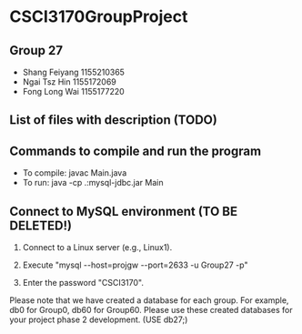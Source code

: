 # CSCI3170GroupProject
## Group 27
- Shang Feiyang	1155210365
- Ngai Tsz Hin	1155172069
- Fong Long Wai	1155177220

## List of files with description (TODO)

## Commands to compile and run the program
- To compile: javac Main.java
- To run: java -cp .:mysql-jdbc.jar Main

## Connect to MySQL environment (TO BE DELETED!)
1. Connect to a Linux server (e.g., Linux1).

2. Execute "mysql --host=projgw --port=2633 -u Group27 -p" 

3. Enter the password "CSCI3170".

Please note that we have created a database for each group. For example, db0 for Group0, db60 for Group60. Please use these created databases for your project phase 2 development. (USE db27;)